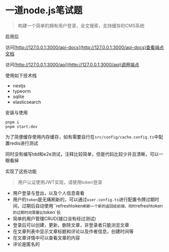 # 一道node.js笔试题

> 构建一个简单的拥有用户登录，全文搜索，支持缓存的CMS系统

启用后

访问[http://127.0.0.1:3000/api-docs](http://127.0.0.1:3000/api-docs)查看端点文档

访问[http://127.0.0.1:3000/api](http://127.0.0.1:3000/api)调用端点

使用如下技术栈

-   nestjs
-   typeorm
-   sqlite
-   elasticsearch

安装与使用

```shell
pnpm i
pnpm start:dev
```

为了简便缓存使用内存缓存，如有需要自行在`src/config/cache.config.ts`中配置redis进行测试

同时没有编写tdd和e2e测试，注释比较简单，但是代码比较少并且清晰，可以一眼看掉

实现了这些功能

>   用户认证使用JWT实现，请使用token登录

-   用户登录与登出，以及个人信息查看
-   用户的`token`是无痛刷新的，可以通过`user.config.ts`进行配置令牌过期时间，过期后自动使用``refreshtoken`刷新一个新的返回给前端，同时`refreshtoken`的过期时间需要比`token`长
-   简单的用户管理CRUD(接口没有经过测试)
-   登录后可以创建，更新，删除文章，非登录者只能浏览文章
-   在文章列表中显示文章标题和评论以及作者信息，创建时间等
-   在文章详情中可以查看文章的内容
-   评论是匿名的
